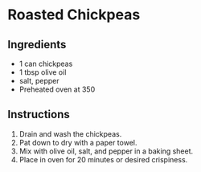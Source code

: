 # Roasted Chickpeas

## Ingredients

+ 1 can chickpeas
+ 1 tbsp olive oil
+ salt, pepper
+ Preheated oven at 350

## Instructions

1. Drain and wash the chickpeas.
2. Pat down to dry with a paper towel.
3. Mix with olive oil, salt, and pepper in a baking sheet.
4. Place in oven for 20 minutes or desired crispiness.
